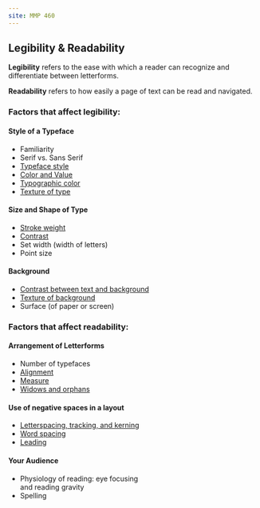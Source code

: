 ```yaml
---
site: MMP 460
---
```

<h2>Legibility &amp; Readability</h2>
<p><strong>Legibility</strong> refers to the ease with which a reader can recognize and differentiate between letterforms. </p>
<p><strong>Readability</strong> refers to how easily a page of text can be read and navigated. </p>

<div id="container">
<div class="indent"><h3>Factors that affect legibility:</h3>

<h4>Style of a Typeface </h4>
<ul>
  <li>Familiarity</li>
  <li>Serif vs. Sans Serif</li>
  <li><a href="font-styles.html">Typeface style</a></li>
  <li><a href="color.html">Color and Value</a></li>
  <li><a href="typographic-color.html">Typographic color</a> </li>
  <li><a href="type-texture.html">Texture of type</a> </li>
</ul>
<h4>Size and Shape of Type </h4>
<ul>
  <li><a href="stroke-weight.html">Stroke weight</a> </li>
  <li><a href="contrast.html">Contrast</a> </li>
  <li>Set width (width of letters)</li>
  <li>Point size</li>
</ul>
<h4>Background</h4>
<ul>
  <li><a href="background.html">Contrast between text and background </a></li>
  <li><a href="background-texture.html">Texture of background</a></li>
  <li>Surface (of paper or screen)<br />
  </li>
</ul>
</div>
<div class="indent"><h3>Factors that affect readability:</h3>

<h4>Arrangement of Letterforms </h4>
<ul>
  <li>Number of typefaces</li>
  <li><a href="alignment.html">Alignment</a> </li>
  <li><a href="measure.html">Measure</a></li>
  <li><a href="widow.html">Widows and orphans</a></li></ul>
  <h4>Use of negative spaces in a layout </h4>
  <ul><li><a href="spacing.html">Letterspacing, tracking, and kerning </a></li>
  <li><a href="spacing.html">Word spacing </a></li>
  <li><a href="leading.html">Leading</a></li>
</ul>
<h4>Your Audience </h4>
<ul>
  <li>Physiology of reading: eye focusing <br />
    and reading gravity </li>
  <li>Spelling<br />
  </li>
</ul></div></div>


